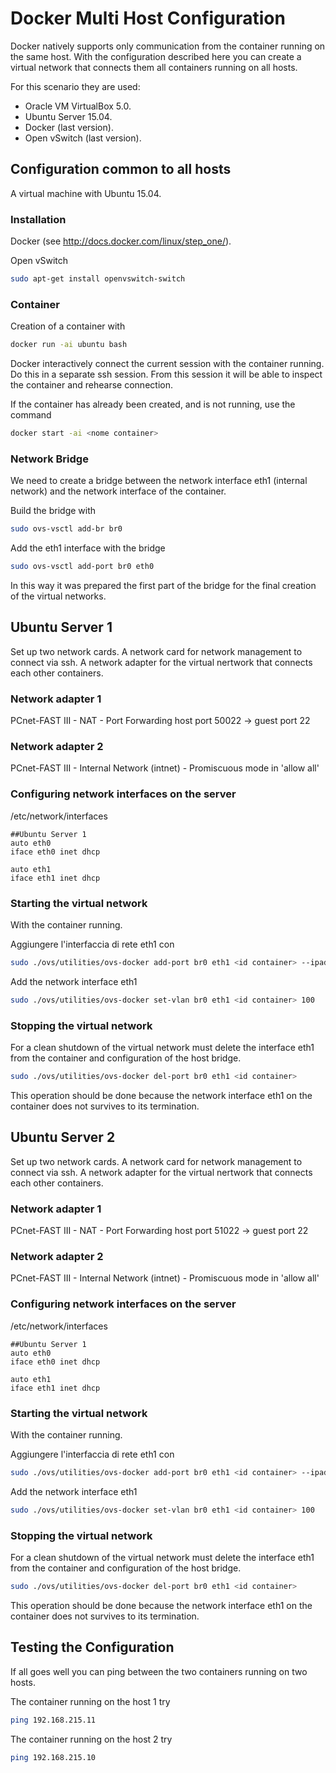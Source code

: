 Docker Multi Host Configuration
===============================
Docker natively supports only communication from the container running on the same host. With the
configuration described here you can create a virtual network that connects them all containers
running on all hosts.

For this scenario they are used:
- Oracle VM VirtualBox 5.0.
- Ubuntu Server 15.04.
- Docker (last version).
- Open vSwitch (last version).

Configuration common to all hosts
--------------------------------------
A virtual machine with Ubuntu 15.04.

### Installation
Docker (see http://docs.docker.com/linux/step_one/).

Open vSwitch
```bash
sudo apt-get install openvswitch-switch
```

### Container
Creation of a container with
```bash
docker run -ai ubuntu bash
```

Docker interactively connect the current session with the container running. Do this
in a separate ssh session. From this session it will be able to inspect the container and rehearse
connection.

If the container has already been created, and is not running, use the command
```bash
docker start -ai <nome container>
```

### Network Bridge
We need to create a bridge between the network interface eth1 (internal network) and the network interface of the container.

Build the bridge with
```bash
sudo ovs-vsctl add-br br0
```

Add the eth1 interface with the bridge
```bash
sudo ovs-vsctl add-port br0 eth0
```

In this way it was prepared the first part of the bridge for the final creation of the virtual networks.

Ubuntu Server 1
---------------
Set up two network cards. A network card for network management to connect via ssh.
A network adapter for the virtual nertwork that connects each other containers.

### Network adapter 1
PCnet-FAST III - NAT - Port Forwarding host port 50022 -> guest port 22
### Network adapter 2
PCnet-FAST III - Internal Network (intnet) - Promiscuous mode in 'allow all'
### Configuring network interfaces on the server
/etc/network/interfaces
```
##Ubuntu Server 1
auto eth0
iface eth0 inet dhcp

auto eth1
iface eth1 inet dhcp
```

### Starting the virtual network
With the container running.

Aggiungere l'interfaccia di rete eth1 con
```bash
sudo ./ovs/utilities/ovs-docker add-port br0 eth1 <id container> --ipaddress=192.168.215.10/24
```

Add the network interface eth1
```bash
sudo ./ovs/utilities/ovs-docker set-vlan br0 eth1 <id container> 100
```

### Stopping the virtual network
For a clean shutdown of the virtual network must delete the interface eth1 from the container and configuration
of the host bridge.
```bash
sudo ./ovs/utilities/ovs-docker del-port br0 eth1 <id container>
```

This operation should be done because the network interface eth1 on the container does not survives to its termination.


Ubuntu Server 2
---------------
Set up two network cards. A network card for network management to connect via ssh.
A network adapter for the virtual nertwork that connects each other containers.

### Network adapter 1
PCnet-FAST III - NAT - Port Forwarding host port 51022 -> guest port 22
### Network adapter 2
PCnet-FAST III - Internal Network (intnet) - Promiscuous mode in 'allow all'
### Configuring network interfaces on the server
/etc/network/interfaces
```
##Ubuntu Server 1
auto eth0
iface eth0 inet dhcp

auto eth1
iface eth1 inet dhcp
```

### Starting the virtual network
With the container running.

Aggiungere l'interfaccia di rete eth1 con
```bash
sudo ./ovs/utilities/ovs-docker add-port br0 eth1 <id container> --ipaddress=192.168.215.11/24
```

Add the network interface eth1
```bash
sudo ./ovs/utilities/ovs-docker set-vlan br0 eth1 <id container> 100
```

### Stopping the virtual network
For a clean shutdown of the virtual network must delete the interface eth1 from the container and configuration
of the host bridge.
```bash
sudo ./ovs/utilities/ovs-docker del-port br0 eth1 <id container>
```

This operation should be done because the network interface eth1 on the container does not survives to its termination.

Testing the Configuration
-------------------------
If all goes well you can ping between the two containers running on two hosts.

The container running on the host 1 try
```bash
ping 192.168.215.11
```

The container running on the host 2 try
```bash
ping 192.168.215.10
```
